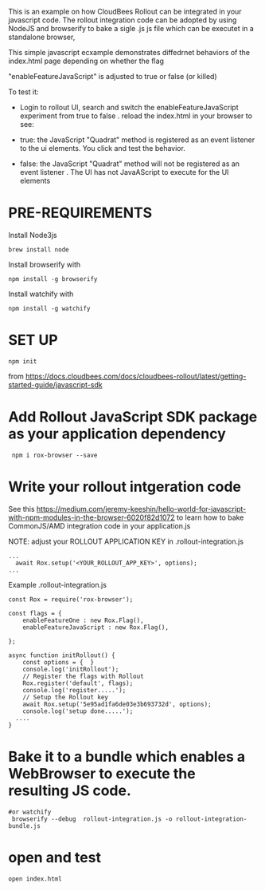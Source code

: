 This is an example on how CloudBees Rollout can be integrated in your javascript code.
The rollout integration code can be adopted by using NodeJS and browserify to bake a sigle .js js file which can be executet in a standalone browser, 

This simple javascript ecxample demonstrates diffedrnet behaviors of the index.html page depending on whether the flag 

"enableFeatureJavaScript" is adjusted to true or false (or killed) 

To test it:

* Login to rollout UI, search and switch the enableFeatureJavaScript  experiment from true to false . reload the index.html in your browser to see:

* true:  the JavaScript "Quadrat" method is registered as an event listener to the ui elements. You  click and test the behavior. 
* false: the JavaScript "Quadrat" method will not be registered as an event listener . The UI has not JavaAScript to execute for the UI elements

# PRE-REQUIREMENTS

Install Node3js
```
brew install node

```

Install browserify with 
```
npm install -g browserify
```

Install watchify with 
```
npm install -g watchify
```

# SET UP

```
npm init
```

from https://docs.cloudbees.com/docs/cloudbees-rollout/latest/getting-started-guide/javascript-sdk
# Add Rollout JavaScript SDK package as your application dependency
```
 npm i rox-browser --save
```

# Write your rollout intgeration code
See this https://medium.com/jeremy-keeshin/hello-world-for-javascript-with-npm-modules-in-the-browser-6020f82d1072
to learn how to bake CommonJS/AMD  integration code in your application.js

NOTE: adjust your ROLLOUT APPLICATION KEY in  .rollout-integration.js
```
...
  await Rox.setup('<YOUR_ROLLOUT_APP_KEY>', options);
...
```


Example
.rollout-integration.js
```
const Rox = require('rox-browser');

const flags = {
    enableFeatureOne : new Rox.Flag(),
    enableFeatureJavaScript : new Rox.Flag(),

};

async function initRollout() {
    const options = {  }
    console.log('initRollout');
    // Register the flags with Rollout
    Rox.register('default', flags);
    console.log('register.....');
    // Setup the Rollout key
    await Rox.setup('5e95ad1fa6de03e3b693732d', options);
    console.log('setup done.....');
  ....
}
```

# Bake it to a bundle which enables a WebBrowser to execute the resulting JS code. 
```
#or watchify 
 browserify --debug  rollout-integration.js -o rollout-integration-bundle.js
```

# open and test  

```
open index.html 
```


